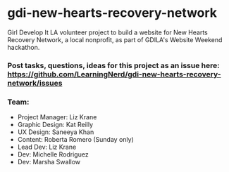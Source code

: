 # gdi-new-hearts-recovery-network
Girl Develop It LA volunteer project to build a website for New Hearts Recovery Network, a local nonprofit, as part of GDILA's Website Weekend hackathon.

### Post tasks, questions, ideas for this project as an issue here: https://github.com/LearningNerd/gdi-new-hearts-recovery-network/issues

### Team:
- Project Manager: Liz Krane
- Graphic Design: Kat Reilly
- UX Design: Saneeya Khan
- Content: Roberta Romero (Sunday only)
- Lead Dev: Liz Krane
- Dev: Michelle Rodriguez
- Dev: Marsha Swallow
